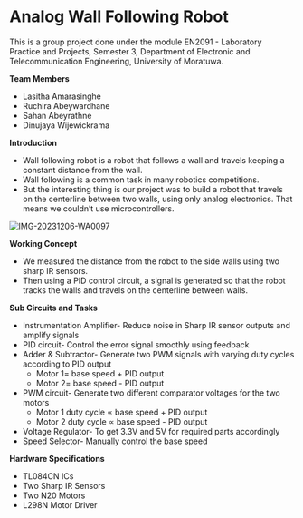 # Analog Wall Following Robot
This is a group project done under the module EN2091 - Laboratory Practice and Projects, Semester 3, Department of Electronic and Telecommunication Engineering, University of Moratuwa. 


**Team Members**
  * Lasitha Amarasinghe
  * Ruchira Abeywardhane
  * Sahan Abeyrathne
  * Dinujaya Wijewickrama

**Introduction**

*  Wall following robot is a robot that follows a wall and travels keeping a constant distance from the wall. 
*  Wall following is a common task in many robotics competitions.
*  But the interesting thing is our project was to build a robot that travels on the centerline between two walls, using only analog electronics. That means we couldn’t use microcontrollers.

![IMG-20231206-WA0097](https://github.com/LasithaAmarasinghe/Analog-Wall-Follow-Robot/assets/106037441/241e426e-1c0c-4cf3-a58a-3e9705a20f41)

**Working Concept**

*  We measured the distance from the robot to the side walls using two sharp IR sensors. 
*  Then using a PID control circuit, a signal is generated so that the robot tracks the walls and travels on the centerline between walls.

**Sub Circuits and Tasks**

* Instrumentation Amplifier- Reduce noise in Sharp IR sensor outputs and amplify signals
* PID circuit- Control the error signal smoothly using feedback
* Adder & Subtractor- Generate two PWM signals with varying duty cycles according to PID output
	* Motor 1= base speed + PID output
	* Motor 2= base speed - PID output
* PWM circuit- Generate two different comparator voltages for the two motors
	* Motor 1 duty cycle ∝ base speed + PID output
	* Motor 2 duty cycle ∝ base speed - PID output
* Voltage Regulator- To get 3.3V and 5V for required parts accordingly
* Speed Selector- Manually control the base speed

**Hardware Specifications**

* TL084CN ICs
* Two Sharp IR Sensors
* Two N20 Motors
* L298N Motor Driver
